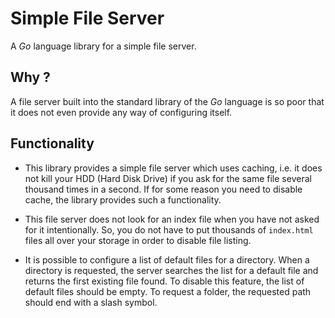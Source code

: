 # Simple File Server

A _Go_ language library for a simple file server.

## Why ?

A file server built into the standard library of the _Go_ language is so poor 
that it does not even provide any way of configuring itself. 

## Functionality

* This library provides a simple file server which uses caching, i.e. it does 
not kill your HDD (Hard Disk Drive) if you ask for the same file several 
thousand times in a second. If for some reason you need to disable cache, the 
library provides such a functionality.


* This file server does not look for an index file when you have not asked for 
it intentionally. So, you do not have to put thousands of `index.html` files 
all over your storage in order to disable file listing. 


* It is possible to configure a list of default files for a directory. When a 
directory is requested, the server searches the list for a default file and 
returns the first existing file found. To disable this feature, the list of 
default files should be empty. To request a folder, the requested path should 
end with a slash symbol.
